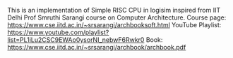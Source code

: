 This is an implementation of Simple RISC CPU in logisim inspired from IIT Delhi Prof Smruthi Sarangi course on Computer Architecture. 
Course page: https://www.cse.iitd.ac.in/~srsarangi/archbooksoft.html
YouTube Playlist: https://www.youtube.com/playlist?list=PL1iLu2CSC9EWAo0ysorNI_nebwF6Rwkr0
Book: https://www.cse.iitd.ac.in/~srsarangi/archbook/archbook.pdf
